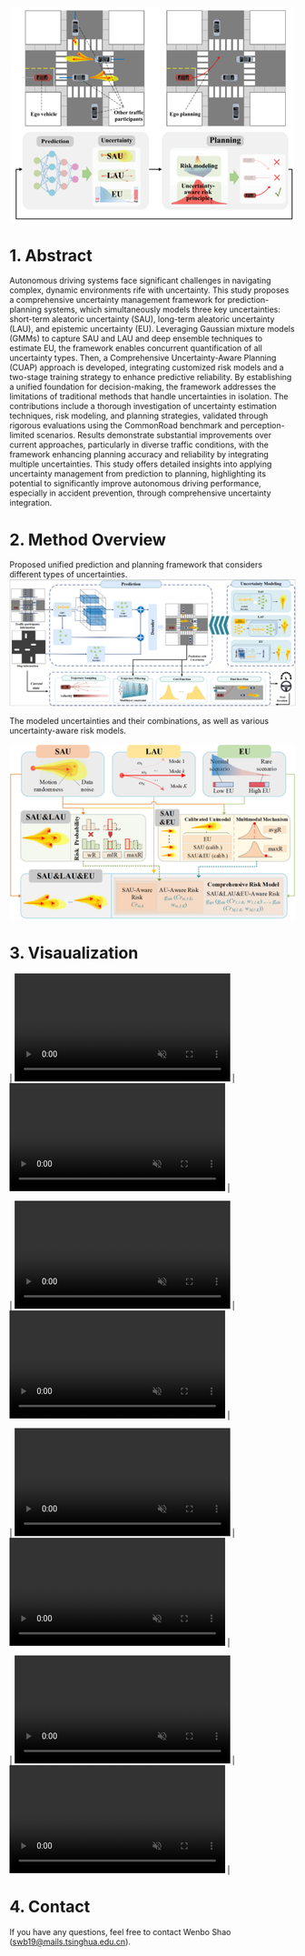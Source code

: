 [//]: # (# PMBP)

[//]: # ([Wenbo Shao]&#40;https://scholar.google.com/citations?user=nJgFCn0AAAAJ&hl=zh-CN&oi=ao&#41;)
[//]: # (Wenbo Shao, Boqi Li, Wenhao Yu, Jiahui Xu, Hong Wang)

[//]: # ()
[//]: # (- School of Vehicle and Mobility, Tsinghua University )

[//]: # (- Department of Civil and Environmental Engineering, University of Michigan )

[//]: # (- School of Mechanical Engineering, Beijing Institute of Technology)

<p align="center">
<img src="src/paper_1.png" width="500" alt="curve">
</p>

# 1. Abstract
Autonomous driving systems face significant challenges in navigating complex, dynamic environments rife with uncertainty.  This study proposes a comprehensive uncertainty management framework for prediction-planning systems, which simultaneously models three key uncertainties: short-term aleatoric uncertainty (SAU), long-term aleatoric uncertainty (LAU), and epistemic uncertainty (EU). Leveraging Gaussian mixture models (GMMs) to capture SAU and LAU and deep ensemble techniques to estimate EU, the framework enables concurrent quantification of all uncertainty types. Then, a Comprehensive Uncertainty-Aware Planning (CUAP) approach is developed, integrating customized risk models and a two-stage training strategy to enhance predictive reliability. By establishing a unified foundation for decision-making, the framework addresses the limitations of traditional methods that handle uncertainties in isolation. The contributions include a thorough investigation of uncertainty estimation techniques, risk modeling, and planning strategies, validated through rigorous evaluations using the CommonRoad benchmark and perception-limited scenarios. Results demonstrate substantial improvements over current approaches, particularly in diverse traffic conditions, with the framework enhancing planning accuracy and reliability by integrating multiple uncertainties. This study offers detailed insights into applying uncertainty management from prediction to planning, highlighting its potential to significantly improve autonomous driving performance, especially in accident prevention, through comprehensive uncertainty integration.

# 2. Method Overview

Proposed unified prediction and planning framework that considers different types of uncertainties.
![img.png](src/paper_2.png)



The modeled uncertainties and their combinations, as well as various uncertainty-aware risk models.


<p align="center">

<img src="src/paper_4.png" width="800" alt="curve">

</p>

[//]: # ()
[//]: # ()
[//]: # (The process of uncertainty-aware planning.)

[//]: # ()
[//]: # (<p align="center">)

[//]: # (<img src="src/paper_5.png" width="800" alt="curve">)

[//]: # (</p>)


<!-- # 3. Experimental Results

## 3.1. Planning under Aleatoric Uncertainty

<p align="center">

<img src="src/table_2.png" width="500" alt="curve">

</p>



## 3.2. Planning with Consideration of Epistemic Uncertainty

<p align="center">

<img src="src/table_3.png" width="500" alt="curve">

</p>


## 3.3. Analysis of Comprehensive Risk Model

<p align="center">

<img src="src/table_6.png" width="500" alt="curve">

</p>



## 3.4. Testing under Limited Perception

<p align="center">

<img src="src/table_7.png" width="900" alt="curve">

</p>



## 3.5. Analysis of Typical Cases


<p align="center">

<img src="src/paper_6.png" width="900" alt="curve">

<img src="src/paper_7.png" width="900" alt="curve">

</p> -->



[//]: # (## 3.6. Citation)

[//]: # ()
[//]: # (```)

[//]: # ()
[//]: # (@article{shao2023likely,)

[//]: # ()
[//]: # (  title={When Is It Likely to Fail? Performance Monitor for Black-Box Trajectory Prediction Model},)

[//]: # ()
[//]: # (  author={Shao, Wenbo and Li, Boqi and Yu, Wenhao and Xu, Jiahui and Wang, Hong},)

[//]: # ()
[//]: # (  journal={IEEE Transactions on Automation Science and Engineering},)

[//]: # ()
[//]: # (  year={2023},)

[//]: # ()
[//]: # (  publisher={IEEE})

[//]: # ()
[//]: # (})

[//]: # ()
[//]: # (```)

# 3. Visaualization

[//]: # (## 4.1. SAU)

| <video muted controls width=380> <source src="./src/PR/USA_Lanker-2_18_T-1.mp4"  type="video/mp4"> </video> | <video muted controls width=380> <source src="./src/PR/USA_Lanker-2_22_T-1.mp4"  type="video/mp4"> </video> |

| <video muted controls width=380> <source src="./src/PR/USA_US101-26_1_T-1.mp4"  type="video/mp4"> </video> | <video muted controls width=380> <source src="./src/PR/ZAM_Tjunction-1_442_T-1.mp4"  type="video/mp4"> </video> |

| <video muted controls width=380> <source src="./src/PR/DEU_Flensburg-35_1_T-1.mp4"  type="video/mp4"> </video> | <video muted controls width=380> <source src="./src/PR/USA_Lanker-2_1_T-1.mp4"  type="video/mp4"> </video> |

| <video muted controls width=380> <source src="./src/PR/USA_Peach-4_6_T-1.mp4"  type="video/mp4"> </video> | <video muted controls width=380> <source src="./src/PR/DEU_Lohmar-58_1_T-1.mp4"  type="video/mp4"> </video> |


# 4. Contact
If you have any questions, feel free to contact Wenbo Shao ([swb19@mails.tsinghua.edu.cn](swb19@mails.tsinghua.edu.cn)).
